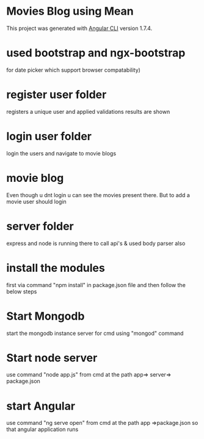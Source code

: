 # Movies Blog using Mean
This project was generated with [Angular CLI](https://github.com/angular/angular-cli) version 1.7.4.

# used bootstrap and ngx-bootstrap
for date picker which support browser compatability)

# register user folder
registers a unique user and applied validations results are shown

# login user folder
login the users and navigate to movie blogs

# movie blog
Even though u dnt login u can see the movies present there. But to add  a movie user should login

# server folder
express and node is running there to call api's & used body parser also

# install the modules
first via command "npm install" in package.json file and then follow the below steps

# Start Mongodb
start the mongodb instance server for cmd using "mongod" command

# Start node server
use command "node app.js" from cmd at the path app=> server=> package.json

# start Angular
use command "ng serve open" from cmd at the path app =>package.json so that angular application runs
